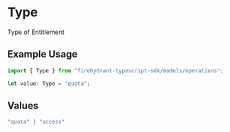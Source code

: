 # Type

Type of Entitlement

## Example Usage

```typescript
import { Type } from "firehydrant-typescript-sdk/models/operations";

let value: Type = "quota";
```

## Values

```typescript
"quota" | "access"
```